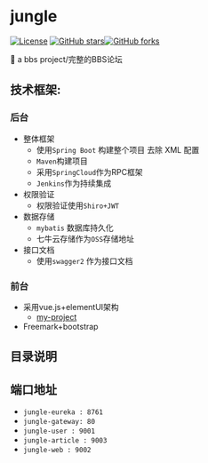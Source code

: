 # jungle
[![License](https://img.shields.io/badge/license-GPL-blue.svg)](LICENSE)
[![GitHub stars](https://img.shields.io/github/stars/hyz951226/jungle.svg?style=social&label=Stars)](https://github.com/hyz951226/jungle)[![GitHub forks](https://img.shields.io/github/forks/hyz951226/jungle.svg?style=social&label=Fork)](https://github.com/hyz951226/jungle)

🐶 a bbs project/完整的BBS论坛

## 技术框架:

### 后台
* 整体框架
	* 使用`Spring Boot` 构建整个项目 去除 XML 配置 
	* `Maven`构建项目
	* 采用`SpringCloud`作为RPC框架
	* `Jenkins`作为持续集成
* 权限验证
	* 权限验证使用`Shiro+JWT` 
* 数据存储
	* `mybatis` 数据库持久化 
	* 七牛云存储作为`OSS`存储地址 
* 接口文档
 	* 使用`swagger2` 作为接口文档 
	
### 前台
* 采用vue.js+elementUI架构
	 * [my-project](https://github.com/hyz951226/my-project)
* Freemark+bootstrap 
## 目录说明

## 端口地址
 * `jungle-eureka : 8761`
 * `jungle-gateway: 80`
 * `jungle-user : 9001`
 * `jungle-article : 9003`
 * `jungle-web : 9002`
